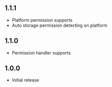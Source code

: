 ## 1.1.1

* Platform permission supports
* Auto storage permission detecting on platform

## 1.1.0

* Permission handler supports

## 1.0.0

* Initial release
